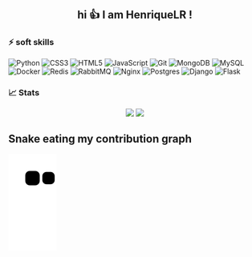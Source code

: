 <h2 align="center">hi 👍 I am HenriqueLR !</h2>

### ⚡ soft skills

![Python](https://img.shields.io/badge/python-3670A0?logo=python&logoColor=ffdd54&style=for-the-badge)
![CSS3](https://img.shields.io/badge/css3-%231572B6.svg?logo=css3&logoColor=white&style=for-the-badge)
![HTML5](https://img.shields.io/badge/html5-%23E34F26.svg?logo=html5&logoColor=white&style=for-the-badge)
![JavaScript](https://img.shields.io/badge/javascript-%23323330.svg?logo=javascript&logoColor=%23F7DF1E&style=for-the-badge)
![Git](https://img.shields.io/badge/git-%23F05033.svg?logo=git&logoColor=white&style=for-the-badge)
![MongoDB](https://img.shields.io/badge/MongoDB-%234ea94b.svg?logo=mongodb&logoColor=white&style=for-the-badge)
![MySQL](https://img.shields.io/badge/mysql-%2300f.svg?logo=mysql&logoColor=white&style=for-the-badge)
![Docker](https://img.shields.io/badge/-Docker-black?style=flat-square&logo=docker)
![Redis](https://img.shields.io/badge/redis-%23DD0031.svg?style=for-the-badge&logo=redis&logoColor=white)
![RabbitMQ](https://img.shields.io/badge/Rabbitmq-FF6600?style=for-the-badge&logo=rabbitmq&logoColor=white)
![Nginx](https://img.shields.io/badge/nginx-%23009639.svg?style=for-the-badge&logo=nginx&logoColor=white)
![Postgres](https://img.shields.io/badge/postgres-%23316192.svg?style=for-the-badge&logo=postgresql&logoColor=white)
![Django](https://img.shields.io/badge/django-%23092E20.svg?style=for-the-badge&logo=django&logoColor=white)
![Flask](https://img.shields.io/badge/flask-%23000.svg?style=for-the-badge&logo=flask&logoColor=white)

### 📈 Stats

<p align="center">
  <img width="48%" src="https://github-readme-stats.vercel.app/api?username=HenriqueLR&show_icons=true&theme=tokyonight" />
  <img width="48%" src="https://github-readme-streak-stats.herokuapp.com/?user=HenriqueLR&theme=tokyonight" />
</p>

## Snake eating my contribution graph
![Snake animation](https://github.com/henriquelr/henriquelr/blob/output/github-contribution-grid-snake.svg)
